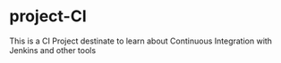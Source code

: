 # project-CI
 This is a CI Project destinate to learn about Continuous Integration with Jenkins and other tools
